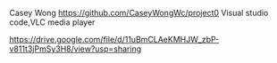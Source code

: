 Casey Wong 
https://github.com/CaseyWongWc/project0 
Visual studio code,VLC media player   

https://drive.google.com/file/d/11uBmCLAeKMHJW_zbP-v811t3jPmSy3H8/view?usp=sharing
